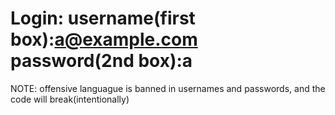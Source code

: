 # Login: username(first box):a@example.com password(2nd box):a 
NOTE: offensive languague is banned in usernames and passwords, and the code will break(intentionally)
